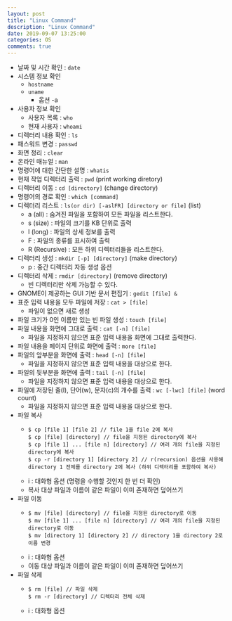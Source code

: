 ```yaml
---
layout: post
title: "Linux Command"
description: "Linux Command"
date: 2019-09-07 13:25:00
categories: OS
comments: true
---
```


- 날짜 및 시간 확인 : `date`
- 시스템 정보 확인
  - `hostname`
  - `uname`
    - 옵션 -a
- 사용자 정보 확인
  - 사용자 목록 : `who`
  - 현재 사용자 : `whoami`
- 디렉터리 내용 확인 : `ls`
- 패스워드 변경 : `passwd`
- 화면 정리 : `clear`
- 온라인 매뉴얼 : `man`
- 명령어에 대한 간단한 설명 : `whatis`
- 현재 작업 디렉터리 출력 : `pwd` (print working diretory)
- 디렉터리 이동 : `cd [directory]` (change directory)
- 명령어의 경로 확인 : `which [command]`
- 디렉터리 리스트 : `ls(or dir) [-aslFR] [directory or file]` (list)
  - a (all) : 숨겨진 파일을 포함하여 모든 파일을 리스트한다.
  - s (size) : 파일의 크기를 KB 단위로 출력
  - l (long) : 파일의 상세 정보를 출력
  - F : 파일의 종류를 표시하여 출력
  - R (Recursive) : 모든 하위 디렉터리들을 리스트한다.
- 디렉터리 생성 : `mkdir [-p] [directory]` (make directory)
  - p : 중간 디렉터리 자동 생성 옵션
- 디렉터리 삭제 : `rmdir [directory]` (remove directory)
  - 빈 디렉터리만 삭제 가능할 수 있다.
- GNOME이 제공하는 GUI 기반 문서 편집기 : `gedit [file] &`
- 표준 입력 내용을 모두 파일에 저장 : `cat > [file]`
  - 파일이 없으면 새로 생성
- 파일 크기가 0인 이름만 있는 빈 파일 생성 : `touch [file]`
- 파일 내용을 화면에 그대로 출력 : `cat [-n] [file]`
  - 파일을 지정하지 않으면 표준 입력 내용을 화면에 그대로 출력한다.
- 파일 내용을 페이지 단위로 화면에 출력 : `more [file]`
- 파일의 앞부분을 화면에 출력 : `head [-n] [file]`
  - 파일을 지정하지 않으면 표준 입력 내용을 대상으로 한다.
- 파일의 뒷부분을 화면에 출력 : `tail [-n] [file]`
  - 파일을 지정하지 않으면 표준 입력 내용을 대상으로 한다.
- 파일에 저장된 줄(l), 단어(w), 문자(c)의 개수를 출력 : `wc [-lwc] [file]` (word count)
  - 파일을 지정하지 않으면 표준 입력 내용을 대상으로 한다.
- 파일 복사
  - ```
    $ cp [file 1] [file 2] // file 1을 file 2에 복사
    $ cp [file] [directory] // file을 지정된 directory에 복사
    $ cp [file 1] ... [file n] [directory] // 여러 개의 file을 지정된 directory에 복사
    $ cp -r [directory 1] [directory 2] // r(recursion) 옵션을 사용해 directory 1 전체를 directory 2에 복사 (하위 디렉터리를 포함하여 복사)
    ```
  - i : 대화형 옵션 (명령을 수행할 것인지 한 번 더 확인)
  - 복사 대상 파일과 이름이 같은 파일이 이미 존재하면 덮어쓰기
- 파일 이동
  - ```
    $ mv [file] [directory] // file을 지정된 directory로 이동
    $ mv [file 1] ... [file n] [directory] // 여러 개의 file을 지정된 directory로 이동
    $ mv [directory 1] [directory 2] // directory 1을 directory 2로 이름 변경
    ```
  - i : 대화형 옵션
  - 이동 대상 파일과 이름이 같은 파일이 이미 존재하면 덮어쓰기
- 파일 삭제
  - ```
    $ rm [file] // 파일 삭제
    $ rm -r [directory] // 디렉터리 전체 삭제
    ```
  - i : 대화형 옵션
